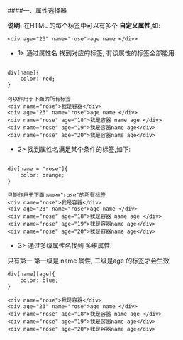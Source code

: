 ####一、属性选择器

**说明:**
在HTML 的每个标签中可以有多个 **自定义属性**,如:

```objc
<div age="23" name="rose">age name </div>
```

- 1> 通过属性名 找到对应的标签, 有该属性的标签全部能用.

```objc

div[name]{
    color: red;
}

可以作用于下面的所有标签
<div name="rose">我是容器</div>
<div age="23" name="rose">age name </div>
<div name="rose" age="18">我是容器 name age </div>
<div name="rose" age="19">我是容器name age</div>
<div name="rose" age="20">我是容器name age</div>

```


- 2> 找到属性名满足某个条件的标签,如下:

```objc

div[name = "rose"]{
    color: orange;
}

只能作用于下面name="rose"的所有标签 
<div name="rose">我是容器</div>
<div age="23" name="rose">age name </div>
<div name="rose" age="18">我是容器 name age </div>
<div name="rose" age="19">我是容器name age</div>
<div name="rose" age="20">我是容器name age</div>

```

- 3> 通过多级属性名找到 多维属性

只有第一 第一级是 name 属性, 二级是age 的标签才会生效
```objc
div[name][age]{
    color: blue;
}

<div name="rose">我是容器</div>
<div age="23" name="rose">age name </div>
<div name="rose" age="18">我是容器 name age </div>
<div name="rose" age="19">我是容器name age</div>
<div name="rose" age="20">我是容器name age</div>

```















